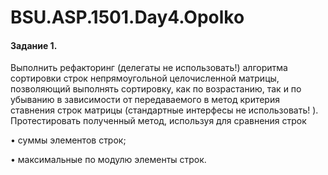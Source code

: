 # BSU.ASP.1501.Day4.Opolko

#### Задание 1.
Выполнить рефакторинг (делегаты не использовать!) алгоритма сортировки строк непрямоугольной целочисленной матрицы, позволяющий выполнять сортировку, как по возрастанию, так и по убыванию в зависимости от передаваемого в метод критерия ставнения строк матрицы (стандартные интерфесы не использовать! ). Протестировать полученный метод, используя для сравнения строк 

•	суммы элементов строк;

•	максимальные по модулю элементы строк. 

